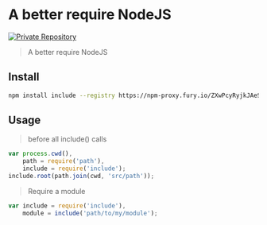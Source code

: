 # A better require NodeJS

<a href="https://gemfury.com/f/partner">
<img alt="Private Repository" src="http://gemfury.com/images/badge/light.png" />
</a>

> A better require NodeJS

## Install

```bash
npm install include --registry https://npm-proxy.fury.io/ZXwPcyRyjkJAeSsBzw9S/sixertoy/
```

## Usage

> before all include() calls

```javascript
var process.cwd(),
    path = require('path'),
    include = require('include');
include.root(path.join(cwd, 'src/path'));
```

> Require a module

```javascript
var include = require('include'),
    module = include('path/to/my/module');
```